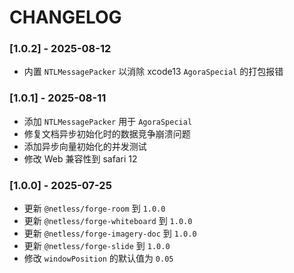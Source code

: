 # CHANGELOG

### [1.0.2] - 2025-08-12
- 内置 `NTLMessagePacker` 以消除 xcode13 `AgoraSpecial` 的打包报错
  
### [1.0.1] - 2025-08-11
- 添加 `NTLMessagePacker` 用于 `AgoraSpecial`
- 修复文档异步初始化时的数据竞争崩溃问题
- 添加异步向量初始化的并发测试
- 修改 Web 兼容性到 safari 12

### [1.0.0] - 2025-07-25
- 更新 `@netless/forge-room` 到 `1.0.0`
- 更新 `@netless/forge-whiteboard` 到 `1.0.0`
- 更新 `@netless/forge-imagery-doc` 到 `1.0.0`
- 更新 `@netless/forge-slide` 到 `1.0.0`
- 修改 `windowPosition` 的默认值为 `0.05`